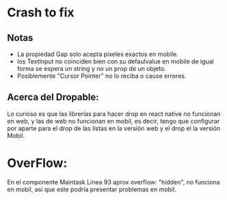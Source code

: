 # Crash to fix

## Notas

- La propiedad Gap solo acepta pixeles exactos en mobile.
- los TextInput no coinciden bien con su defaulvalue en mobile de igual forma se espera un string y no un prop de un objeto.
- Posiblemente "Cursor Pointer" no lo reciba o cause errores.

## Acerca del Dropable:

Lo curioso es que las librerías para hacer drop en react native no funcionan en web, y las de web no funcionan en mobil, es decir, tengo que configurar por aparte para el drop de las listas en la versión web y el drop el la versión Mobil.

# OverFlow:

En el componente Maintask Linea 93 aprox overflow: "hidden", no funciona en mobil, así que este podría presentar problemas en mobil.
